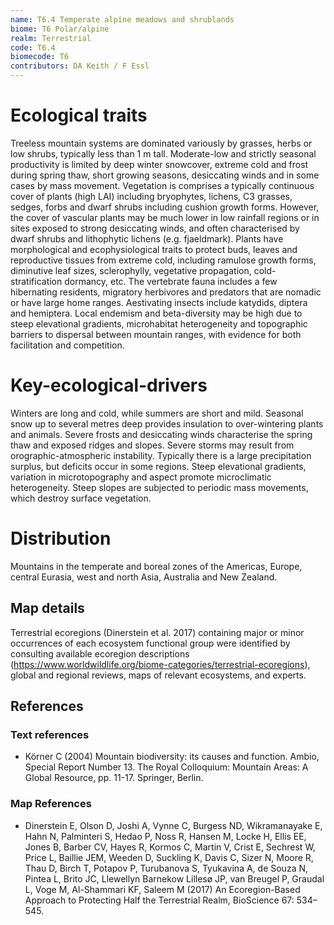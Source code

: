 ```yaml
---
name: T6.4 Temperate alpine meadows and shrublands
biome: T6 Polar/alpine
realm: Terrestrial
code: T6.4
biomecode: T6
contributors: DA Keith / F Essl
---
```


# Ecological traits

Treeless mountain systems are dominated variously by grasses, herbs or low shrubs, typically less than 1 m tall. Moderate-low and strictly seasonal productivity is limited by deep winter snowcover, extreme cold and frost during spring thaw, short growing seasons, desiccating winds and in some cases by mass movement. Vegetation is comprises a typically continuous cover of plants (high LAI) including bryophytes, lichens, C3 grasses, sedges, forbs and dwarf shrubs including cushion growth forms. However, the cover of vascular plants may be much lower in low rainfall regions or in sites exposed to strong desiccating winds, and often characterised by dwarf shrubs and lithophytic lichens (e.g. fjaeldmark). Plants have morphological and ecophysiological traits to protect buds, leaves and reproductive tissues from extreme cold, including ramulose growth forms, diminutive leaf sizes, sclerophylly, vegetative propagation, cold-stratification dormancy, etc. The vertebrate fauna includes a few hibernating residents, migratory herbivores and predators that are nomadic or have large home ranges. Aestivating insects include katydids, diptera and hemiptera. Local endemism and beta-diversity may be high due to steep elevational gradients, microhabitat heterogeneity and topographic barriers to dispersal between mountain ranges, with evidence for both facilitation and competition.

# Key-ecological-drivers

Winters are long and cold, while summers are short and mild. Seasonal snow up to several metres deep provides insulation to over-wintering plants and animals. Severe frosts and desiccating winds characterise the spring thaw and exposed ridges and slopes. Severe storms may result from orographic-atmospheric instability. Typically there is a large precipitation surplus, but deficits occur in some regions. Steep elevational gradients, variation in microtopography and aspect promote microclimatic heterogeneity. Steep slopes are subjected to periodic mass movements, which destroy surface vegetation.

# Distribution

Mountains in the temperate and boreal zones of the Americas, Europe, central Eurasia, west and north Asia, Australia and New Zealand.

## Map details

Terrestrial ecoregions (Dinerstein et al. 2017) containing major or minor occurrences of each ecosystem functional group were identified by consulting available ecoregion descriptions (https://www.worldwildlife.org/biome-categories/terrestrial-ecoregions), global and regional reviews, maps of relevant ecosystems, and experts.

## References
### Text references
* Körner C (2004) Mountain biodiversity: its causes and function.  Ambio,  Special Report Number 13. The Royal Colloquium: Mountain Areas: A Global Resource, pp. 11-17. Springer, Berlin.
### Map References
* Dinerstein E, Olson D, Joshi A, Vynne C, Burgess ND, Wikramanayake E, Hahn N, Palminteri S, Hedao P, Noss R, Hansen M, Locke H, Ellis EE, Jones B, Barber CV, Hayes R, Kormos C, Martin V, Crist E, Sechrest W, Price L, Baillie JEM, Weeden D, Suckling K, Davis C, Sizer N, Moore R, Thau D, Birch T, Potapov P, Turubanova S, Tyukavina A, de Souza N, Pintea L, Brito JC, Llewellyn Barnekow Lillesø JP, van Breugel P, Graudal L, Voge M, Al-Shammari KF, Saleem M (2017) An Ecoregion-Based Approach to Protecting Half the Terrestrial Realm, BioScience 67: 534–545.


